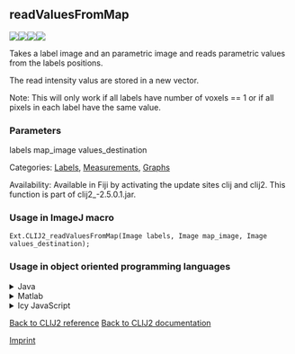 ## readValuesFromMap
<img src="images/mini_empty_logo.png"/><img src="images/mini_clij2_logo.png"/><img src="images/mini_clijx_logo.png"/><img src="images/mini_empty_logo.png"/>

Takes a label image and an parametric image and reads parametric values from the labels positions.

The read intensity valus are stored in a new vector.

Note: This will only work if all labels have number of voxels == 1 or if all pixels in each label have the same value.

### Parameters

labels
map_image
values_destination

Categories: [Labels](https://clij.github.io/clij2-docs/reference__label), [Measurements](https://clij.github.io/clij2-docs/reference__measurement), [Graphs](https://clij.github.io/clij2-docs/reference__graph)

Availability: Available in Fiji by activating the update sites clij and clij2.
This function is part of clij2_-2.5.0.1.jar.

### Usage in ImageJ macro
```
Ext.CLIJ2_readValuesFromMap(Image labels, Image map_image, Image values_destination);
```


### Usage in object oriented programming languages



<details>

<summary>
Java
</summary>
<pre class="highlight">// init CLIJ and GPU
import net.haesleinhuepf.clij2.CLIJ2;
import net.haesleinhuepf.clij.clearcl.ClearCLBuffer;
CLIJ2 clij2 = CLIJ2.getInstance();

// get input parameters
ClearCLBuffer labels = clij2.push(labelsImagePlus);
ClearCLBuffer map_image = clij2.push(map_imageImagePlus);
values_destination = clij2.create(labels);
</pre>

<pre class="highlight">
// Execute operation on GPU
clij2.readValuesFromMap(labels, map_image, values_destination);
</pre>

<pre class="highlight">
// show result
values_destinationImagePlus = clij2.pull(values_destination);
values_destinationImagePlus.show();

// cleanup memory on GPU
clij2.release(labels);
clij2.release(map_image);
clij2.release(values_destination);
</pre>

</details>



<details>

<summary>
Matlab
</summary>
<pre class="highlight">% init CLIJ and GPU
clij2 = init_clatlab();

% get input parameters
labels = clij2.pushMat(labels_matrix);
map_image = clij2.pushMat(map_image_matrix);
values_destination = clij2.create(labels);
</pre>

<pre class="highlight">
% Execute operation on GPU
clij2.readValuesFromMap(labels, map_image, values_destination);
</pre>

<pre class="highlight">
% show result
values_destination = clij2.pullMat(values_destination)

% cleanup memory on GPU
clij2.release(labels);
clij2.release(map_image);
clij2.release(values_destination);
</pre>

</details>



<details>

<summary>
Icy JavaScript
</summary>
<pre class="highlight">// init CLIJ and GPU
importClass(net.haesleinhuepf.clicy.CLICY);
importClass(Packages.icy.main.Icy);

clij2 = CLICY.getInstance();

// get input parameters
labels_sequence = getSequence();
labels = clij2.pushSequence(labels_sequence);
map_image_sequence = getSequence();
map_image = clij2.pushSequence(map_image_sequence);
values_destination = clij2.create(labels);
</pre>

<pre class="highlight">
// Execute operation on GPU
clij2.readValuesFromMap(labels, map_image, values_destination);
</pre>

<pre class="highlight">
// show result
values_destination_sequence = clij2.pullSequence(values_destination)
Icy.addSequence(values_destination_sequence);
// cleanup memory on GPU
clij2.release(labels);
clij2.release(map_image);
clij2.release(values_destination);
</pre>

</details>



[Back to CLIJ2 reference](https://clij.github.io/clij2-docs/reference)
[Back to CLIJ2 documentation](https://clij.github.io/clij2-docs)

[Imprint](https://clij.github.io/imprint)
